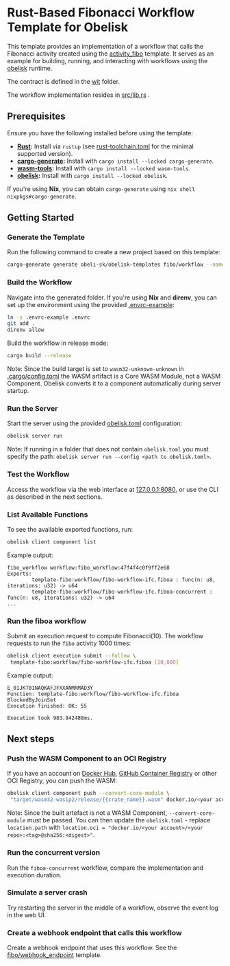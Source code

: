 # Rust-Based Fibonacci Workflow Template for Obelisk

This template provides an implementation of a workflow that calls the Fibonacci activity
created using the [activity_fibo](../activity_fibo) template.
It serves as an example for building, running,
and interacting with workflows using the [obelisk](https://github.com/obeli-sk/obelisk) runtime.

The contract is defined in the [wit](./wit/) folder.

The workflow implementation resides in [src/lib.rs](./src/lib.rs) .

## Prerequisites
Ensure you have the following installed before using the template:

* **[Rust](https://rustup.rs/):** Install via `rustup` (see [rust-toolchain.toml](./rust-toolchain.toml) for the minimal supported version).
* **[cargo-generate](https://crates.io/crates/cargo-generate):** Install with `cargo install --locked cargo-generate`.
* **[wasm-tools](https://crates.io/crates/wasm-tools):** Install with `cargo install --locked wasm-tools`.
* **[obelisk](https://github.com/obeli-sk/obelisk):** Install with `cargo install --locked obelisk`.

If you're using **Nix**, you can obtain `cargo-generate` using `nix shell nixpkgs#cargo-generate`.

## Getting Started

### Generate the Template
Run the following command to create a new project based on this template:
```sh
cargo-generate generate obeli-sk/obelisk-templates fibo/workflow --name fibo_workflow
```

### Build the Workflow
Navigate into the generated folder.
If you're using **Nix** and **direnv**, you can set up the environment using the provided [.envrc-example](./.envrc-example):
```sh
ln -s .envrc-example .envrc
git add .
direnv allow
```

Build the workflow in release mode:
```sh
cargo build --release
```

Note: Since the build target is set to `wasm32-unknown-unknown` in [.cargo/config.toml](.cargo/config.toml)
the WASM artifact is a Core WASM Module, not a WASM Component. Obelisk converts it to a component automatically during
server startup.

### Run the Server
Start the server using the provided [obelisk.toml](./obelisk.toml) configuration:
```sh
obelisk server run
```
Note: If running in a folder that does not contain `obelisk.toml` you must specify the path:
`obelisk server run --config <path to obelisk.toml>`.

### Test the Workflow
Access the workflow via the web interface at [127.0.0.1:8080](http://127.0.0.1:8080),
or use the CLI as described in the next sections.

### List Available Functions
To see the available exported functions, run:
```sh
obelisk client component list
```
Example output:
```
fibo_workflow workflow:fibo_workflow:47f4f4c0f9ff2e68
Exports:
        template-fibo:workflow/fibo-workflow-ifc.fiboa : func(n: u8, iterations: u32) -> u64
        template-fibo:workflow/fibo-workflow-ifc.fiboa-concurrent : func(n: u8, iterations: u32) -> u64
...
```

### Run the fiboa workflow
Submit an execution request to compute Fibonacci(10). The workflow requests to
run the `fibo` activity 1000 times:
```sh
obelisk client execution submit --follow \
 template-fibo:workflow/fibo-workflow-ifc.fiboa [10,800]
```
Example output:
```
E_01JKT01NAQKAFJFXXANMRMAD3Y
Function: template-fibo:workflow/fibo-workflow-ifc.fiboa
BlockedByJoinSet
Execution finished: OK: 55

Execution took 983.942488ms.
```

## Next steps

### Push the WASM Component to an OCI Registry
If you have an account on [Docker Hub](https://hub.docker.com), [GitHub Container Registry](https://github.com/container-registry/)
or other OCI Registry, you can push the WASM:
```sh
obelisk client component push --convert-core-module \
 "target/wasm32-wasip2/release/{{crate_name}}.wasm" docker.io/<your account>/<your repo>:<tag>
```
Note: Since the built artefact is not a WASM Component, `--convert-core-module` must be passed.
You can then update the `obelisk.toml` - replace `location.path` with `location.oci = "docker.io/<your account>/<your repo>:<tag>@sha256:<digest>"`.

### Run the concurrent version
Run the `fiboa-concurrent` workflow, compare the implementation and execution duration.

### Simulate a server crash
Try restarting the server in the middle of a workflow, observe the event log in the web UI.

### Create a webhook endpoint that calls this workflow
Create a webhook endpoint that uses this workflow. See the [fibo/webhook_endpoint](../webhook_endpoint) template.
